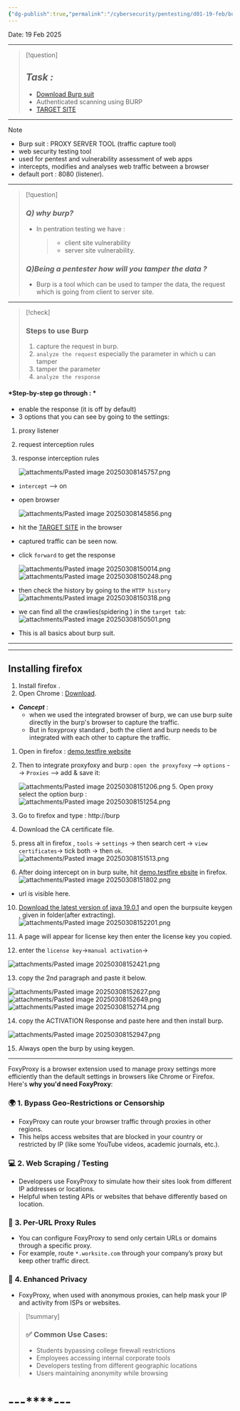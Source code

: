 ```yaml
---
{"dg-publish":true,"permalink":"/cybersecurity/pentesting/d01-19-feb/burp-suit/"}
---
```


Date: 19 Feb 2025

---

> [!question]
> ## *Task :*
>  
> - [Download Burp suit](https://portswigger.net/burp/releases/professional-community-2025-1-1)
> - Authenticated scanning using BURP
> - [TARGET SITE]([http://testphp.vulnweb.com/](http://testphp.vulnweb.com/))

---

> [!NOTE]
> - Burp suit :  PROXY SERVER TOOL (traffic capture tool)
> - web security testing tool 
> - used for pentest and vulnerability assessment of web apps
> - intercepts, modifies and analyses web traffic between a browser
> - default port : 8080 (listener).

---

> [!question]
> ### *Q) why burp?*
> - In pentration testing we have :
>   > - client site vulnerability
>   > - server site vulnerability.
> 
> ### *Q)Being a pentester how will you tamper the data ?*
> - Burp is a tool which can be used to tamper the data, the request which
> is going from client to server site.
> 

---

> [!check]
> ### **Steps to use Burp**
> 
> 1. capture the request in burp.
> 2. `analyze the request` especially the parameter in which u can tamper
> 3. tamper the parameter
> 4. `analyze the response`

#### *Step-by-step go through : *
- enable the response (it is off by default)
- 3 options that you can see by going to the settings:
1. proxy listener
2. request interception rules
3. response interception rules

   ![attachments/Pasted image 20250308145757.png](/img/user/Cybersecurity/Pentesting/D01_19%20Feb/attachments/Pasted%20image%2020250308145757.png)
- `intercept` --> on
- open browser

  ![attachments/Pasted image 20250308145856.png](/img/user/Cybersecurity/Pentesting/D01_19%20Feb/attachments/Pasted%20image%2020250308145856.png)
 - hit the [TARGET SITE]([http://testphp.vulnweb.com/](http://testphp.vulnweb.com/)) in the browser
 - captured traffic can be seen now.
 - click `forward` to get the response
 
   ![attachments/Pasted image 20250308150014.png](/img/user/Cybersecurity/Pentesting/D01_19%20Feb/attachments/Pasted%20image%2020250308150014.png)
   ![attachments/Pasted image 20250308150248.png](/img/user/Cybersecurity/Pentesting/D01_19%20Feb/attachments/Pasted%20image%2020250308150248.png)


 - then check the history by going to the `HTTP history`
   ![attachments/Pasted image 20250308150318.png](/img/user/Cybersecurity/Pentesting/D01_19%20Feb/attachments/Pasted%20image%2020250308150318.png)

- we can find all the crawlies(spidering ) in the `target tab`:
  ![attachments/Pasted image 20250308150501.png](/img/user/Cybersecurity/Pentesting/D01_19%20Feb/attachments/Pasted%20image%2020250308150501.png)
- This is all basics about burp suit.

---
---
## **Installing firefox**

1. Install firefox .
2. Open Chrome : [Download](https://addons.mozilla.org/en-US/firefox/addon/foxyproxy-standard/).

- ***Concept*** : 
  - when we used the integrated browser of burp, we can use burp suite directly in the burp's browser to capture the traffic. 
  - But in foxyproxy standard , both the client and burp needs to be integrated with each other to capture the traffic.
1. Open in firefox : [demo.testfire website](https://demo.testfire.net/)
2. Then to integrate proxyfoxy and burp :
    `open the proxyfoxy` --> `options` --> `Proxies` --> add & save it:

   ![attachments/Pasted image 20250308151206.png](/img/user/Cybersecurity/Pentesting/D01_19%20Feb/attachments/Pasted%20image%2020250308151206.png)
   5. Open proxy select the option burp :
   ![attachments/Pasted image 20250308151254.png](/img/user/Cybersecurity/Pentesting/D01_19%20Feb/attachments/Pasted%20image%2020250308151254.png)

6. Go to firefox and type : http://burp
7. Download the CA certificate file.
8. press alt in firefox , `tools` -> `settings` -> then search cert -> `view certificates`-> tick both -> then `ok`.
   ![attachments/Pasted image 20250308151513.png](/img/user/Cybersecurity/Pentesting/D01_19%20Feb/attachments/Pasted%20image%2020250308151513.png)
9. After doing intercept on in burp suite, hit [demo.testfire ebsite](https://demo.testfire.net/) in firefox.
   ![attachments/Pasted image 20250308151802.png](/img/user/Cybersecurity/Pentesting/D01_19%20Feb/attachments/Pasted%20image%2020250308151802.png)
- url is visible here.

10. [Download the latest version of java 19.0.1](https://www.oracle.com/java/technologies/javase/jdk19-archive-downloads.html) and open the burpsuite keygen , given in folder(after extracting).
   ![attachments/Pasted image 20250308152201.png](/img/user/Cybersecurity/Pentesting/D01_19%20Feb/attachments/Pasted%20image%2020250308152201.png)
   
 11. A page will appear for license key then enter the license key you copied.
 12. enter the `license key`->`manual activation`->

![attachments/Pasted image 20250308152421.png](/img/user/Cybersecurity/Pentesting/D01_19%20Feb/attachments/Pasted%20image%2020250308152421.png)

13.  copy the 2nd paragraph and paste it below.

![attachments/Pasted image 20250308152627.png](/img/user/Cybersecurity/Pentesting/D01_19%20Feb/attachments/Pasted%20image%2020250308152627.png)
![attachments/Pasted image 20250308152649.png](/img/user/Cybersecurity/Pentesting/D01_19%20Feb/attachments/Pasted%20image%2020250308152649.png)
![attachments/Pasted image 20250308152714.png](/img/user/Cybersecurity/Pentesting/D01_19%20Feb/attachments/Pasted%20image%2020250308152714.png)

14. copy the ACTIVATION Response and paste here and then install burp.

![attachments/Pasted image 20250308152947.png](/img/user/Cybersecurity/Pentesting/D01_19%20Feb/attachments/Pasted%20image%2020250308152947.png)

15. Always open the burp by using keygen.

---

FoxyProxy is a browser extension used to manage proxy settings more efficiently than the default settings in browsers like Chrome or Firefox. Here's **why you'd need FoxyProxy**:


### 🌍 **1. Bypass Geo-Restrictions or Censorship**

- FoxyProxy can route your browser traffic through proxies in other regions.
- This helps access websites that are blocked in your country or restricted by IP (like some YouTube videos, academic journals, etc.).
    
### 💻 **2. Web Scraping / Testing**

- Developers use FoxyProxy to simulate how their sites look from different IP addresses or locations.    
- Helpful when testing APIs or websites that behave differently based on location.

### 🎯 **3. Per-URL Proxy Rules**

- You can configure FoxyProxy to send only certain URLs or domains through a specific proxy.
- For example, route `*.worksite.com` through your company’s proxy but keep other traffic direct.

### 🔐 **4. Enhanced Privacy**

- FoxyProxy, when used with anonymous proxies, can help mask your IP and activity from ISPs or websites.

> [!summary]
> ### ✅ Common Use Cases:
> 
> - Students bypassing college firewall restrictions
> - Employees accessing internal corporate tools
> - Developers testing from different geographic locations
> - Users maintaining anonymity while browsing


#                                       ---****---
